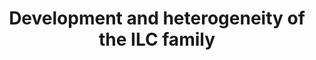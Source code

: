 ---
annotations:
- id: CL:0000051
  parent: native cell
  type: Cell Type Ontology
  value: common lymphoid progenitor
authors:
- Khanspers
- Eweitz
description: Development and heterogeneity of the innate lymphoid cell (ILC) family.
  ILCs develop from distinct progenitors in the fetal liver or bone marrow and then
  develop into mature ILCs in the periphery. Different transcription factors and cytokines
  are involved in the development of the three groups of mature ILCs. All ILCs develop
  from CLPs, which can differentiate into NKps or CHILPs. CHILPs can further differentiate
  into LTi cells through α4β7+ populations or into other ILC populations through differentiation
  into ILCps. ILC1s express T-bet, are responsive to IL-12, and produce IFN-γ and/or
  TNF. ILC2s highly express GATA3, are responsive to IL-25, IL-33 and TSLP, and produce
  IL-4, IL-5, IL-9, IL-13 and amphiregulin. ILC3s express ROR-γt, are responsive to
  IL-1β and IL-23, and produce IL-17 and/or IL-22.  Proteins on this pathway have
  targeted assays available via the [https://assays.cancer.gov/available_assays?wp_id=WP3893
  CPTAC Assay Portal]
last-edited: 2021-06-02
organisms:
- Homo sapiens
redirect_from:
- /index.php/Pathway:WP3893
- /instance/WP3893
- /instance/WP3893_rr118859
revision: r118859
schema-jsonld:
- '@context': https://schema.org/
  '@id': https://wikipathways.github.io/pathways/WP3893.html
  '@type': Dataset
  creator:
    '@type': Organization
    name: WikiPathways
  description: Development and heterogeneity of the innate lymphoid cell (ILC) family.
    ILCs develop from distinct progenitors in the fetal liver or bone marrow and then
    develop into mature ILCs in the periphery. Different transcription factors and
    cytokines are involved in the development of the three groups of mature ILCs.
    All ILCs develop from CLPs, which can differentiate into NKps or CHILPs. CHILPs
    can further differentiate into LTi cells through α4β7+ populations or into other
    ILC populations through differentiation into ILCps. ILC1s express T-bet, are responsive
    to IL-12, and produce IFN-γ and/or TNF. ILC2s highly express GATA3, are responsive
    to IL-25, IL-33 and TSLP, and produce IL-4, IL-5, IL-9, IL-13 and amphiregulin.
    ILC3s express ROR-γt, are responsive to IL-1β and IL-23, and produce IL-17 and/or
    IL-22.  Proteins on this pathway have targeted assays available via the [https://assays.cancer.gov/available_assays?wp_id=WP3893
    CPTAC Assay Portal]
  keywords:
  - AHR
  - AREG
  - BCL11B
  - EOMES
  - GATA3
  - GFI1
  - ID2
  - IFNG
  - IL-25
  - IL-33
  - IL-4
  - IL-5
  - IL-7
  - IL-9
  - IL12A
  - IL12B
  - IL13
  - IL15
  - IL17A
  - IL18
  - IL1B
  - IL22
  - IL23A
  - IL6
  - NFIL3
  - PLZF
  - RORA
  - T-bet
  - TCF1
  - TNF
  - TOX
  - TSLP
  license: CC0
  name: Development and heterogeneity of the ILC family
seo: CreativeWork
title: Development and heterogeneity of the ILC family
wpid: WP3893
---